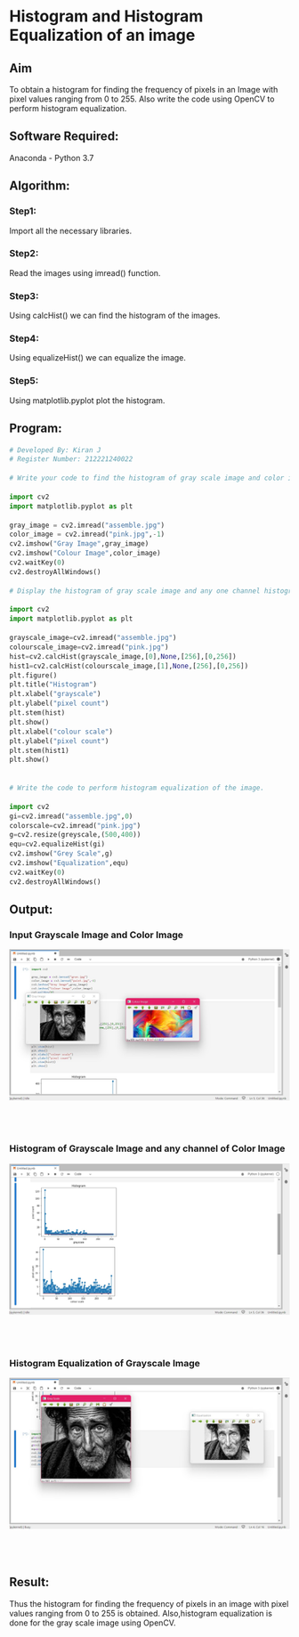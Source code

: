 # Histogram and Histogram Equalization of an image
## Aim
To obtain a histogram for finding the frequency of pixels in an Image with pixel values ranging from 0 to 255. Also write the code using OpenCV to perform histogram equalization.

## Software Required:
Anaconda - Python 3.7

## Algorithm:
### Step1:
Import all the necessary libraries.
<br>

### Step2:
Read the images using imread() function.
<br>

### Step3:
Using calcHist() we can find the histogram of the images.
<br>

### Step4:
Using equalizeHist() we can equalize the image.
<br>

### Step5:
Using matplotlib.pyplot plot the histogram.

## Program:
```python
# Developed By: Kiran J
# Register Number: 212221240022

# Write your code to find the histogram of gray scale image and color image channels.

import cv2
import matplotlib.pyplot as plt

gray_image = cv2.imread("assemble.jpg")
color_image = cv2.imread("pink.jpg",-1)
cv2.imshow("Gray Image",gray_image)
cv2.imshow("Colour Image",color_image)
cv2.waitKey(0)
cv2.destroyAllWindows()

# Display the histogram of gray scale image and any one channel histogram from color image

import cv2
import matplotlib.pyplot as plt

grayscale_image=cv2.imread("assemble.jpg")
colourscale_image=cv2.imread("pink.jpg")
hist=cv2.calcHist(grayscale_image,[0],None,[256],[0,256])
hist1=cv2.calcHist(colourscale_image,[1],None,[256],[0,256])
plt.figure()
plt.title("Histogram")
plt.xlabel("grayscale")
plt.ylabel("pixel count")
plt.stem(hist)
plt.show()
plt.xlabel("colour scale")
plt.ylabel("pixel count")
plt.stem(hist1)
plt.show()


# Write the code to perform histogram equalization of the image. 

import cv2
gi=cv2.imread("assemble.jpg",0)
colorscale=cv2.imread("pink.jpg")
g=cv2.resize(greyscale,(500,400))
equ=cv2.equalizeHist(gi)
cv2.imshow("Grey Scale",g)
cv2.imshow("Equalization",equ)
cv2.waitKey(0)
cv2.destroyAllWindows()

```
## Output:
### Input Grayscale Image and Color Image
![OUTPUT](1.jpg)
<br>
<br>
<br>
<br>

### Histogram of Grayscale Image and any channel of Color Image
![OUTPUT](2.jpg)
<br>
<br>
<br>
<br>

### Histogram Equalization of Grayscale Image
![OUTPUT](3.jpg)
<br>
<br>
<br>
<br>

## Result: 
Thus the histogram for finding the frequency of pixels in an image with pixel values ranging from 0 to 255 is obtained. Also,histogram equalization is done for the gray scale image using OpenCV.
